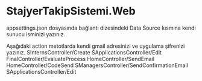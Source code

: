 # StajyerTakipSistemi.Web
appsettings.json dosyasında bağlantı dizesindeki Data Source kısmına kendi sunucu isminizi yazınız.


Aşağıdaki action metotlarda kendi gmail adresinizi ve uygulama şifrenizi yazınız.
SInternsController/Create
SApplicationsController/Edit
FinalController/EvaluateProcess
HomeController/SendEmail
HomeController/CodeSend
SManagersController/SendConfirmationEmail
SApplicationsController/Edit
